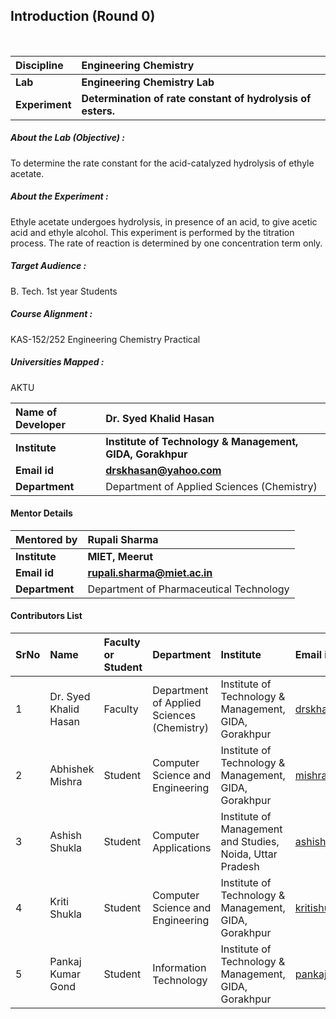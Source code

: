 ## Introduction (Round 0)
<br>

<b>Discipline | <b>Engineering Chemistry
:--|:--|
<b> Lab | <b>  Engineering Chemistry Lab
<b> Experiment|     <b> Determination of rate constant of hydrolysis of esters.

<h5> About the Lab (Objective) : </h5>

To determine the rate constant for the acid-catalyzed hydrolysis of ethyle acetate.

<h5> About the Experiment : </h5>

Ethyle acetate undergoes hydrolysis, in presence of an acid, to give acetic acid and ethyle alcohol. This experiment is performed by the titration process. The rate of reaction is determined by one concentration term only.

<h5> Target Audience : </h5>

B. Tech. 1st year Students

<h5> Course Alignment : </h5>

KAS-152/252 Engineering Chemistry Practical

<h5> Universities Mapped : </h5>

AKTU

<b>Name of Developer | <b> Dr. Syed Khalid Hasan
:--|:--|
<b> Institute | <b> Institute of Technology & Management, GIDA, Gorakhpur
<b> Email id|     <b> drskhasan@yahoo.com
<b> Department | Department of Applied Sciences (Chemistry)

#### Mentor Details
<b>Mentored by | <b> Rupali Sharma
:--|:--|
<b> Institute | <b> MIET,  Meerut
<b> Email id|     <b> rupali.sharma@miet.ac.in
<b> Department | Department of Pharmaceutical Technology

#### Contributors List

SrNo | Name | Faculty or Student | Department| Institute | Email id
:--|:--|:--|:--|:--|:--|
1 | Dr. Syed Khalid Hasan | Faculty | Department of Applied Sciences (Chemistry) | Institute of Technology & Management, GIDA, Gorakhpur | drskhasan@yahoo.com
2 | Abhishek Mishra | Student | Computer Science and Engineering | Institute of Technology & Management, GIDA, Gorakhpur |mishraabhi8924@gmail.com
3 | Ashish Shukla | Student | Computer Applications| Institute of Management  and Studies, Noida, Uttar Pradesh | ashishgkp22@yahoo.com
4 | Kriti Shukla | Student | Computer Science and Engineering | Institute of Technology & Management, GIDA, Gorakhpur | kritishukla2019@gmail.com
5 | Pankaj Kumar Gond | Student | Information Technology | Institute of Technology & Management, GIDA, Gorakhpur | pankajkumargond79@gmail.com


<br> </b>
